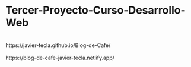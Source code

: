 # Tercer-Proyecto-Curso-Desarrollo-Web
<br>
https://javier-tecla.github.io/Blog-de-Cafe/
<br>
<br>
https://blog-de-cafe-javier-tecla.netlify.app/
